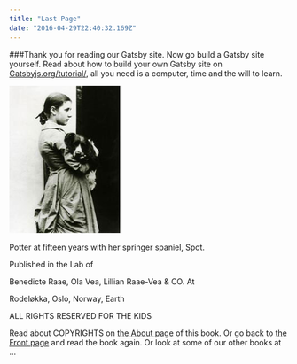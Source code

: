 ```yaml
---
title: "Last Page"
date: "2016-04-29T22:40:32.169Z"
---
```


###Thank you for reading our Gatsby site. Now go build a Gatsby site yourself.
Read about how to build your own Gatsby site on [Gatsbyjs.org/tutorial/](https://www.gatsbyjs.org/tutorial/), all you need is a computer, time and the will to learn.

![Potter at fifteen years with her springer spaniel, Spot](./Young_Beatrix_Dog.jpg)

Potter at fifteen years with her springer spaniel, Spot.


Published in the Lab of

Benedicte Raae, Ola Vea, Lillian Raae-Vea & CO. At

Rodeløkka, Oslo, Norway, Earth

ALL RIGHTS RESERVED
FOR THE KIDS

Read about COPYRIGHTS on [the About page](/about) of this book. Or go back to [the Front page](/) and read the book again. Or look at some of our other books at ...

